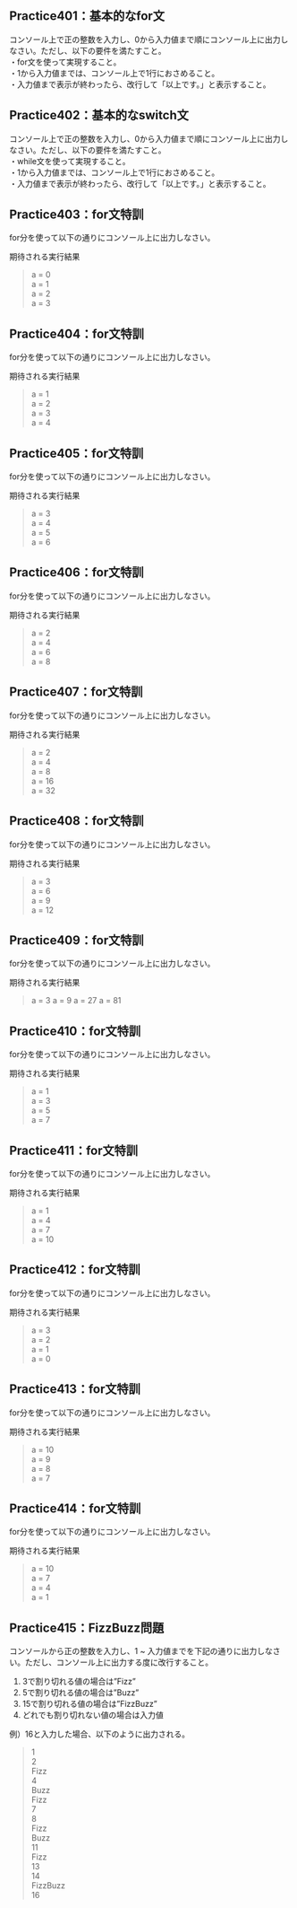 ## Practice401：基本的なfor文  

コンソール上で正の整数を入力し、0から入力値まで順にコンソール上に出力しなさい。ただし、以下の要件を満たすこと。  
・for文を使って実現すること。  
・1から入力値までは、コンソール上で1行におさめること。  
・入力値まで表示が終わったら、改行して「以上です。」と表示すること。  


## Practice402：基本的なswitch文  

コンソール上で正の整数を入力し、0から入力値まで順にコンソール上に出力しなさい。ただし、以下の要件を満たすこと。   
・while文を使って実現すること。  
・1から入力値までは、コンソール上で1行におさめること。  
・入力値まで表示が終わったら、改行して「以上です。」と表示すること。  


## Practice403：for文特訓  

for分を使って以下の通りにコンソール上に出力しなさい。  

期待される実行結果
> a = 0  
> a = 1  
> a = 2  
> a = 3  


## Practice404：for文特訓  

for分を使って以下の通りにコンソール上に出力しなさい。  

期待される実行結果  
> a = 1  
> a = 2  
> a = 3  
> a = 4  


## Practice405：for文特訓  

for分を使って以下の通りにコンソール上に出力しなさい。  
 
期待される実行結果  
> a = 3   
> a = 4  
> a = 5  
> a = 6  


## Practice406：for文特訓  

for分を使って以下の通りにコンソール上に出力しなさい。  

期待される実行結果  
> a = 2  
> a = 4  
> a = 6  
> a = 8  


## Practice407：for文特訓  

for分を使って以下の通りにコンソール上に出力しなさい。 

期待される実行結果  
> a = 2  
> a = 4  
> a = 8  
> a = 16  
> a = 32  


## Practice408：for文特訓  

for分を使って以下の通りにコンソール上に出力しなさい。  

期待される実行結果  
> a = 3  
> a = 6  
> a = 9  
> a = 12  


## Practice409：for文特訓  

for分を使って以下の通りにコンソール上に出力しなさい。  

期待される実行結果  
> a = 3
> a = 9
> a = 27
> a = 81

 
## Practice410：for文特訓  

for分を使って以下の通りにコンソール上に出力しなさい。  

期待される実行結果  
> a = 1  
> a = 3  
> a = 5  
> a = 7  

 
## Practice411：for文特訓  
 
for分を使って以下の通りにコンソール上に出力しなさい。  

期待される実行結果  

> a = 1  
> a = 4  
> a = 7  
> a = 10  


## Practice412：for文特訓  

for分を使って以下の通りにコンソール上に出力しなさい。  

期待される実行結果  
> a = 3   
> a = 2  
> a = 1  
> a = 0  


## Practice413：for文特訓  

for分を使って以下の通りにコンソール上に出力しなさい。  

期待される実行結果  
> a = 10  
> a = 9  
> a = 8  
> a = 7  


## Practice414：for文特訓  

for分を使って以下の通りにコンソール上に出力しなさい。  

期待される実行結果  
> a = 10  
> a = 7  
> a = 4  
> a = 1  


## Practice415：FizzBuzz問題  

コンソールから正の整数を入力し、1 ~ 入力値までを下記の通りに出力しなさい。ただし、コンソール上に出力する度に改行すること。  

1. 3で割り切れる値の場合は”Fizz”  
2. 5で割り切れる値の場合は”Buzz”  
3. 15で割り切れる値の場合は”FizzBuzz”   
4. どれでも割り切れない値の場合は入力値  

例）16と入力した場合、以下のように出力される。  
> 1  
> 2  
> Fizz  
> 4  
> Buzz  
> Fizz  
> 7  
> 8  
> Fizz  
> Buzz  
> 11  
> Fizz  
> 13   
> 14  
> FizzBuzz  
> 16  

